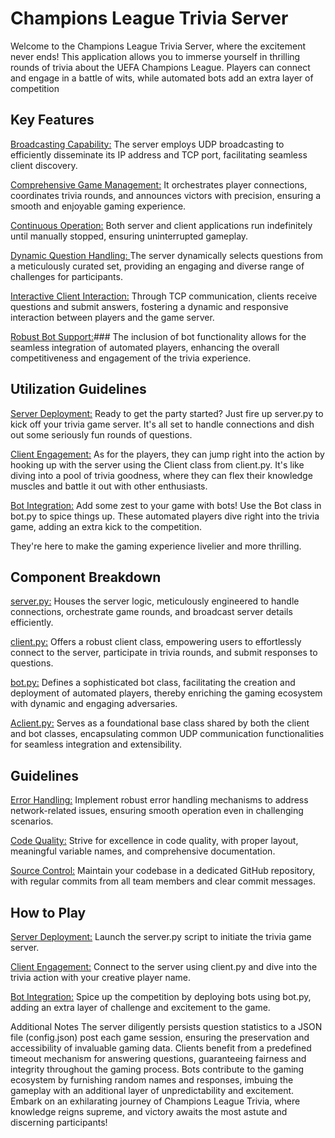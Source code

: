 
# Champions League Trivia Server
Welcome to the Champions League Trivia Server, where the excitement never ends! This application allows you to immerse yourself in thrilling rounds of trivia about the UEFA Champions League. Players can connect and engage in a battle of wits, while automated bots add an extra layer of competition 

## Key Features
<ins>Broadcasting Capability:</ins> The server employs UDP broadcasting to efficiently disseminate its IP address and TCP port, facilitating seamless client discovery.

<ins>Comprehensive Game Management:</ins> It orchestrates player connections, coordinates trivia rounds, and announces victors with precision, ensuring a smooth and enjoyable gaming experience.

<ins>Continuous Operation:</ins> Both server and client applications run indefinitely until manually stopped, ensuring uninterrupted gameplay.

<ins>Dynamic Question Handling: </ins> The server dynamically selects questions from a meticulously curated set, providing an engaging and diverse range of challenges for participants.

<ins>Interactive Client Interaction:</ins> Through TCP communication, clients receive questions and submit answers, fostering a dynamic and responsive interaction between players and the game server.

<ins>Robust Bot Support:</ins>### The inclusion of bot functionality allows for the seamless integration of automated players, enhancing the overall competitiveness and engagement of the trivia experience.

## Utilization Guidelines
<ins>Server Deployment:</ins> Ready to get the party started? Just fire up server.py to kick off your trivia game server. It's all set to handle connections and dish out some seriously fun rounds of questions.

<ins>Client Engagement:</ins> As for the players, they can jump right into the action by hooking up with the server using the Client class from client.py. It's like diving into a pool of trivia goodness, where they can flex their knowledge muscles and battle it out with other enthusiasts.

<ins>Bot Integration:</ins> Add some zest to your game with bots! Use the Bot class in bot.py to spice things up. These automated players dive right into the trivia game, adding an extra kick to the competition.

They're here to make the gaming experience livelier and more thrilling.

## Component Breakdown
<ins>server.py:</ins> Houses the server logic, meticulously engineered to handle connections, orchestrate game rounds, and broadcast server details efficiently.

<ins>client.py:</ins> Offers a robust client class, empowering users to effortlessly connect to the server, participate in trivia rounds, and submit responses to questions.

<ins>bot.py:</ins> Defines a sophisticated bot class, facilitating the creation and deployment of automated players, thereby enriching the gaming ecosystem with dynamic and engaging adversaries.

<ins>Aclient.py:</ins> Serves as a foundational base class shared by both the client and bot classes, encapsulating common UDP communication functionalities for seamless integration and extensibility.

## Guidelines
<ins>Error Handling:</ins> Implement robust error handling mechanisms to address network-related issues, ensuring smooth operation even in challenging scenarios.

<ins>Code Quality:</ins> Strive for excellence in code quality, with proper layout, meaningful variable names, and comprehensive documentation.

<ins>Source Control:</ins> Maintain your codebase in a dedicated GitHub repository, with regular commits from all team members and clear commit messages.

## How to Play
<ins>Server Deployment:</ins> Launch the server.py script to initiate the trivia game server.

<ins>Client Engagement:</ins> Connect to the server using client.py and dive into the trivia action with your creative player name.

<ins>Bot Integration:</ins> Spice up the competition by deploying bots using bot.py, adding an extra layer of challenge and excitement to the game.

Additional Notes
The server diligently persists question statistics to a JSON file (config.json) post each game session, ensuring the preservation and accessibility of invaluable gaming data.
Clients benefit from a predefined timeout mechanism for answering questions, guaranteeing fairness and integrity throughout the gaming process.
Bots contribute to the gaming ecosystem by furnishing random names and responses, imbuing the gameplay with an additional layer of unpredictability and excitement.
Embark on an exhilarating journey of Champions League Trivia, where knowledge reigns supreme, and victory awaits the most astute and discerning participants!
